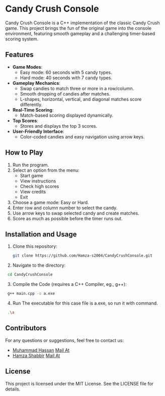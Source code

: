 # Candy Crush Console

Candy Crush Console is a C++ implementation of the classic Candy Crush game. This project brings the fun of the original game into the console environment, featuring smooth gameplay and a challenging timer-based scoring system.

## Features

- **Game Modes**:
  - Easy mode: 60 seconds with 5 candy types.
  - Hard mode: 40 seconds with 7 candy types.
- **Gameplay Mechanics**:
  - Swap candies to match three or more in a row/column.
  - Smooth dropping of candies after matches.
  - L-shapes, horizontal, vertical, and diagonal matches score differently.
- **Real-Time Scoring**:
  - Match-based scoring displayed dynamically.
- **Top Scores**:
  - Stores and displays the top 3 scores.
- **User-Friendly Interface**:
  - Color-coded candies and easy navigation using arrow keys.
  
## How to Play

1. Run the program.
2. Select an option from the menu:
   - Start game
   - View instructions
   - Check high scores
   - View credits
   - Exit
3. Choose a game mode: Easy or Hard.
4. Enter row and column number to select the candy.
5. Use arrow keys to swap selected candy and create matches.
6. Score as much as possible before the timer runs out.

## Installation and Usage

1. Clone this repository:
   ```bash
   git clone https://github.com/Hamza-s2004/CandyCrushConsole.git
2. Navigate to the directory:
  ```bash
   cd CandyCrushConsole
   ```
3. Compile the Code (requires a C++ Compiler, eg., g++):
  ```bash
   g++ main.cpp -o a.exe
  ```
4. Run The  executable for this case file is a.exe, so run it with command. 
  ```bash
   .\a 
  ```
  
## Contributors
For any questions or suggestions, feel free to contact us:
- [Muhammad Hassan](https://github.com/MHassan05) [Mail At](m.hassan.x05@gmail.com)
- [Hamza Shabbir](https://github.com/Hamza-s2004)
[Mail At](hamzashabbirhs0123@gmail.com)

## License
This project is licensed under the MIT License. See the LICENSE file for details.
